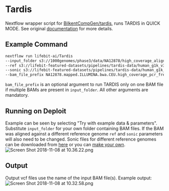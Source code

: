 # Tardis

Nextflow wrapper script for [BilkentCompGen/tardis](https://github.com/BilkentCompGen/tardis), runs TARDIS in QUICK MODE. See original [documentation](https://github.com/BilkentCompGen/tardis/blob/master/README.md) for more details.

## Example Command

```bash
nextflow run lifebit-ai/Tardis
--input_folder s3://1000genomes/phase3/data/NA12878/high_coverage_alignment/NA12878.mapped.ILLUMINA.bwa.CEU.high_coverage_pcr_free.20130906.bam
--ref s3://lifebit-featured-datasets/pipelines/tardis-data/human_g1k_v37.fasta
--sonic s3://lifebit-featured-datasets/pipelines/tardis-data/human_g1k_v37.sonic
--bam_file_prefix NA12878.mapped.ILLUMINA.bwa.CEU.high_coverage_pcr_free.20130906
```

`bam_file_prefix` is an optional argument to run TARDIS only on one BAM file if multiple BAMs are present in `input_folder`. All other arguments are mandatory.

## Running on Deploit
Example can be seen by selecting "Try with example data & parameters". Substitute `input_folder` for your own folder containing BAM files. If the BAM was aligned against a different reference genome `ref` and `sonic` parameters will also need to be changed. Sonic files for different reference genomes can be downloaded from [here](https://github.com/BilkentCompGen/sonic-prebuilt) or you can [make your own](https://github.com/calkan/sonic/blob/master/README.md).
![Screen Shot 2018-11-08 at 10.36.22.png](https://images.zenhubusercontent.com/5b5740b66dabc3393a2dcbbb/68e73320-7e7b-4a25-b1e6-e2dd5601a447)

## Output
Output vcf files use the name of the input BAM file(s).
Example output:
![Screen Shot 2018-11-08 at 10.32.58.png](https://images.zenhubusercontent.com/5b5740b66dabc3393a2dcbbb/9fca3458-533a-42b6-b0c2-64c4915ae94a)
